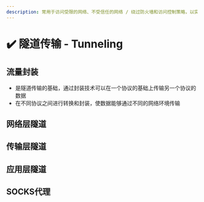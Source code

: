 ```yaml
---
description: 常用于访问受限的网络、不受信任的网络 / 绕过防火墙和访问控制策略，以实现对目标系统内部资源的访问
---
```


# ✔️ 隧道传输 - Tunneling

## 流量封装

* 是隧道传输的基础，通过封装技术可以在一个协议的基础上传输另一个协议的数据
* 在不同协议之间进行转换和封装，使数据能够通过不同的网络环境传输









## 网络层隧道







## 传输层隧道











## 应用层隧道







## SOCKS代理





